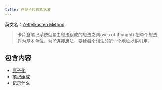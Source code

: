```yaml
---
title: 卢曼卡片盒笔记法
---
```

英文名：[Zettelkasten Method](https://zettelkasten.de/posts/overview/)

> 卡片盒笔记系统就是由想法组成的想法之网(web of thought)
> 把单个想法作为基本单位。为了连接想法，要给每个想法分配一个地址以供引用。

## 包含内容
* [原子化](../a/atom.md)
* [笔记组成](../n/note.md)
* [记录什么](../w/what-to-record.md)